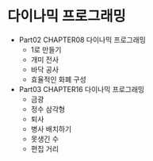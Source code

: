 # 다이나믹 프로그래밍

* Part02 CHAPTER08 다이나믹 프로그래밍
  * 1로 만들기
  * 개미 전사
  * 바닥 공사
  * 효율적인 화폐 구성
* Part03 CHAPTER16 다이나믹 프로그래밍
  * 금광
  * 정수 삼각형
  * 퇴사
  * 병사 배치하기
  * 못생긴 수
  * 편집 거리
